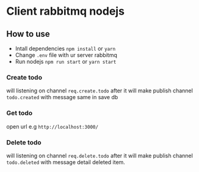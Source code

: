 # Client rabbitmq nodejs

## How to use

- Intall dependencies `npm install` or `yarn`
- Change `.env` file with ur server rabbitmq
- Run nodejs `npm run start` or `yarn start`

### Create todo

will listening on channel `req.create.todo` after it will make publish channel `todo.created` with message same in save db

### Get todo

open url e.g `http://localhost:3000/`

### Delete todo

will listening on channel `req.delete.todo` after it will make publish channel `todo.deleted` with message detail deleted item.
